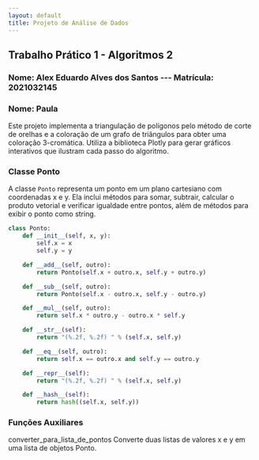 ```yaml
---
layout: default
title: Projeto de Análise de Dados
---
```


## Trabalho Prático 1 - Algoritmos 2

### Nome: Alex Eduardo Alves dos Santos --- Matrícula: 2021032145
### Nome: Paula

Este projeto implementa a triangulação de polígonos pelo método de corte de orelhas e a coloração de um grafo de triângulos para obter uma coloração 3-cromática. Utiliza a biblioteca Plotly para gerar gráficos interativos que ilustram cada passo do algoritmo.

### Classe Ponto

A classe `Ponto` representa um ponto em um plano cartesiano com coordenadas x e y. Ela inclui métodos para somar, subtrair, calcular o produto vetorial e verificar igualdade entre pontos, além de métodos para exibir o ponto como string.

```python
class Ponto:
    def __init__(self, x, y):
        self.x = x
        self.y = y

    def __add__(self, outro):
        return Ponto(self.x + outro.x, self.y + outro.y)

    def __sub__(self, outro):
        return Ponto(self.x - outro.x, self.y - outro.y)

    def __mul__(self, outro):
        return self.x * outro.y - outro.x * self.y

    def __str__(self):
        return "(%.2f, %.2f) " % (self.x, self.y)

    def __eq__(self, outro):
        return self.x == outro.x and self.y == outro.y

    def __repr__(self):
        return "(%.2f, %.2f) " % (self.x, self.y)

    def __hash__(self):
        return hash((self.x, self.y))
```

### Funções Auxiliares
converter_para_lista_de_pontos
Converte duas listas de valores x e y em uma lista de objetos Ponto.
